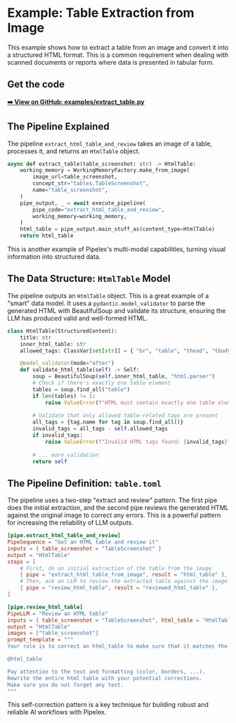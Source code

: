 # Example: Table Extraction from Image

This example shows how to extract a table from an image and convert it into a structured HTML format. This is a common requirement when dealing with scanned documents or reports where data is presented in tabular form.

## Get the code

[**➡️ View on GitHub: examples/extract_table.py**](https://github.com/Pipelex/pipelex-cookbook/blob/main/examples/extract_table.py)

## The Pipeline Explained

The pipeline `extract_html_table_and_review` takes an image of a table, processes it, and returns an `HtmlTable` object.

```python
async def extract_table(table_screenshot: str) -> HtmlTable:
    working_memory = WorkingMemoryFactory.make_from_image(
        image_url=table_screenshot,
        concept_str="tables.TableScreenshot",
        name="table_screenshot",
    )
    pipe_output, _ = await execute_pipeline(
        pipe_code="extract_html_table_and_review",
        working_memory=working_memory,
    )
    html_table = pipe_output.main_stuff_as(content_type=HtmlTable)
    return html_table
```

This is another example of Pipelex's multi-modal capabilities, turning visual information into structured data.

## The Data Structure: `HtmlTable` Model

The pipeline outputs an `HtmlTable` object. This is a great example of a "smart" data model. It uses a `pydantic.model_validator` to parse the generated HTML with BeautifulSoup and validate its structure, ensuring the LLM has produced valid and well-formed HTML.

```python
class HtmlTable(StructuredContent):
    title: str
    inner_html_table: str
    allowed_tags: ClassVar[set[str]] = { "br", "table", "thead", "tbody", "tr", "th", "td" }

    @model_validator(mode="after")
    def validate_html_table(self) -> Self:
        soup = BeautifulSoup(self.inner_html_table, "html.parser")
        # Check if there's exactly one table element
        tables = soup.find_all("table")
        if len(tables) != 1:
            raise ValueError(f"HTML must contain exactly one table element...")
        
        # Validate that only allowed table-related tags are present
        all_tags = {tag.name for tag in soup.find_all()}
        invalid_tags = all_tags - self.allowed_tags
        if invalid_tags:
            raise ValueError(f"Invalid HTML tags found: {invalid_tags}")
        
        # ... more validation
        return self
```

## The Pipeline Definition: `table.toml`

The pipeline uses a two-step "extract and review" pattern. The first pipe does the initial extraction, and the second pipe reviews the generated HTML against the original image to correct any errors. This is a powerful pattern for increasing the reliability of LLM outputs.

```toml
[pipe.extract_html_table_and_review]
PipeSequence = "Get an HTML table and review it"
inputs = { table_screenshot = "TableScreenshot" }
output = "HtmlTable"
steps = [
    # First, do an initial extraction of the table from the image
    { pipe = "extract_html_table_from_image", result = "html_table" },
    # Then, ask an LLM to review the extracted table against the image and correct it
    { pipe = "review_html_table", result = "reviewed_html_table" },
]

[pipe.review_html_table]
PipeLLM = "Review an HTML table"
inputs = { table_screenshot = "TableScreenshot", html_table = "HtmlTable" }
output = "HtmlTable"
images = ["table_screenshot"]
prompt_template = """
Your role is to correct an html_table to make sure that it matches the one in the provided image.

@html_table

Pay attention to the text and formatting (color, borders, ...).
Rewrite the entire html table with your potential corrections.
Make sure you do not forget any text.
"""
```
This self-correction pattern is a key technique for building robust and reliable AI workflows with Pipelex. 